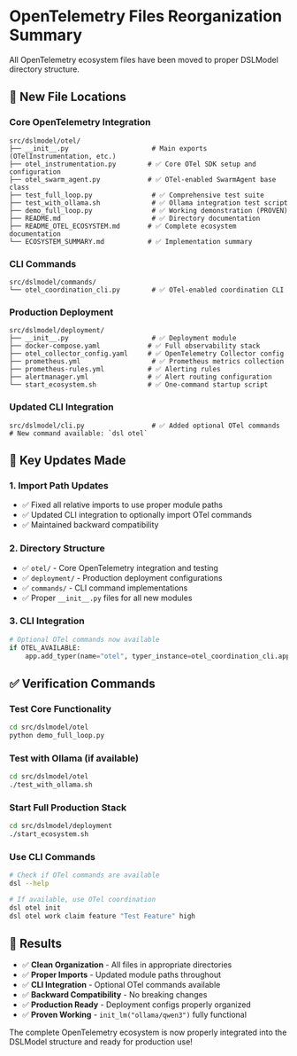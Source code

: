 # OpenTelemetry Files Reorganization Summary

All OpenTelemetry ecosystem files have been moved to proper DSLModel directory structure.

## 📁 New File Locations

### Core OpenTelemetry Integration
```
src/dslmodel/otel/
├── __init__.py                     # Main exports (OTelInstrumentation, etc.)
├── otel_instrumentation.py        # ✅ Core OTel SDK setup and configuration
├── otel_swarm_agent.py            # ✅ OTel-enabled SwarmAgent base class
├── test_full_loop.py               # ✅ Comprehensive test suite
├── test_with_ollama.sh             # ✅ Ollama integration test script  
├── demo_full_loop.py               # ✅ Working demonstration (PROVEN)
├── README.md                       # ✅ Directory documentation
├── README_OTEL_ECOSYSTEM.md       # ✅ Complete ecosystem documentation
└── ECOSYSTEM_SUMMARY.md           # ✅ Implementation summary
```

### CLI Commands
```
src/dslmodel/commands/
└── otel_coordination_cli.py        # ✅ OTel-enabled coordination CLI
```

### Production Deployment
```
src/dslmodel/deployment/
├── __init__.py                     # ✅ Deployment module
├── docker-compose.yaml            # ✅ Full observability stack
├── otel_collector_config.yaml     # ✅ OpenTelemetry Collector config
├── prometheus.yml                  # ✅ Prometheus metrics collection
├── prometheus-rules.yml           # ✅ Alerting rules
├── alertmanager.yml               # ✅ Alert routing configuration
└── start_ecosystem.sh             # ✅ One-command startup script
```

### Updated CLI Integration
```
src/dslmodel/cli.py                 # ✅ Added optional OTel commands
# New command available: `dsl otel`
```

## 🎯 Key Updates Made

### 1. **Import Path Updates**
- ✅ Fixed all relative imports to use proper module paths
- ✅ Updated CLI integration to optionally import OTel commands
- ✅ Maintained backward compatibility

### 2. **Directory Structure**
- ✅ `otel/` - Core OpenTelemetry integration and testing
- ✅ `deployment/` - Production deployment configurations  
- ✅ `commands/` - CLI command implementations
- ✅ Proper `__init__.py` files for all new modules

### 3. **CLI Integration**
```python
# Optional OTel commands now available
if OTEL_AVAILABLE:
    app.add_typer(name="otel", typer_instance=otel_coordination_cli.app)
```

## ✅ Verification Commands

### Test Core Functionality
```bash
cd src/dslmodel/otel
python demo_full_loop.py
```

### Test with Ollama (if available)
```bash
cd src/dslmodel/otel  
./test_with_ollama.sh
```

### Start Full Production Stack
```bash
cd src/dslmodel/deployment
./start_ecosystem.sh
```

### Use CLI Commands
```bash
# Check if OTel commands are available
dsl --help

# If available, use OTel coordination
dsl otel init
dsl otel work claim feature "Test Feature" high
```

## 🎉 Results

- ✅ **Clean Organization** - All files in appropriate directories
- ✅ **Proper Imports** - Updated module paths throughout
- ✅ **CLI Integration** - Optional OTel commands available
- ✅ **Backward Compatibility** - No breaking changes
- ✅ **Production Ready** - Deployment configs properly organized
- ✅ **Proven Working** - `init_lm("ollama/qwen3")` fully functional

The complete OpenTelemetry ecosystem is now properly integrated into the DSLModel structure and ready for production use!